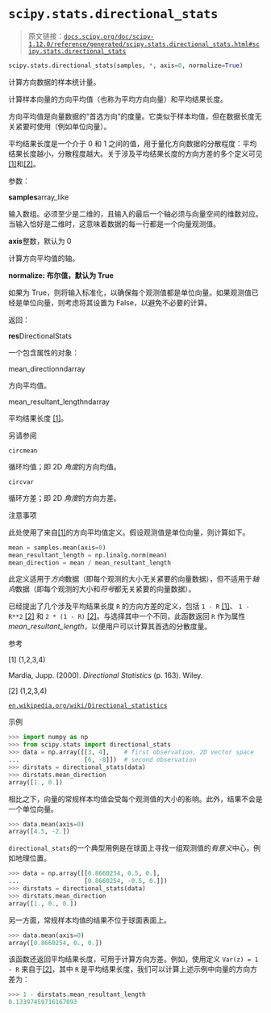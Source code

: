 # `scipy.stats.directional_stats`

> 原文链接：[`docs.scipy.org/doc/scipy-1.12.0/reference/generated/scipy.stats.directional_stats.html#scipy.stats.directional_stats`](https://docs.scipy.org/doc/scipy-1.12.0/reference/generated/scipy.stats.directional_stats.html#scipy.stats.directional_stats)

```py
scipy.stats.directional_stats(samples, *, axis=0, normalize=True)
```

计算方向数据的样本统计量。

计算样本向量的方向平均值（也称为平均方向向量）和平均结果长度。

方向平均值是向量数据的“首选方向”的度量。它类似于样本均值，但在数据长度无关紧要时使用（例如单位向量）。

平均结果长度是一个介于 0 和 1 之间的值，用于量化方向数据的分散程度：平均结果长度越小，分散程度越大。关于涉及平均结果长度的方向方差的多个定义可见[[1]](#ra87cfbedfacd-1)和[[2]](#ra87cfbedfacd-2)。

参数：

**samples**array_like

输入数组。必须至少是二维的，且输入的最后一个轴必须与向量空间的维数对应。当输入恰好是二维时，这意味着数据的每一行都是一个向量观测值。

**axis**整数，默认为 0

计算方向平均值的轴。

**normalize: 布尔值，默认为 True**

如果为 True，则将输入标准化，以确保每个观测值都是单位向量。如果观测值已经是单位向量，则考虑将其设置为 False，以避免不必要的计算。

返回：

**res**DirectionalStats

一个包含属性的对象：

mean_directionndarray

方向平均值。

mean_resultant_lengthndarray

平均结果长度 [[1]](#ra87cfbedfacd-1)。

另请参阅

`circmean`

循环均值；即 2D *角度*的方向均值。

`circvar`

循环方差；即 2D *角度*的方向方差。

注意事项

此处使用了来自[[1]](#ra87cfbedfacd-1)的方向平均值定义。假设观测值是单位向量，则计算如下。

```py
mean = samples.mean(axis=0)
mean_resultant_length = np.linalg.norm(mean)
mean_direction = mean / mean_resultant_length 
```

此定义适用于*方向*数据（即每个观测的大小无关紧要的向量数据），但不适用于*轴向*数据（即每个观测的大小和*符号*都无关紧要的向量数据）。

已经提出了几个涉及平均结果长度 `R` 的方向方差的定义，包括 `1 - R` [[1]](#ra87cfbedfacd-1)、 `1 - R**2` [[2]](#ra87cfbedfacd-2) 和 `2 * (1 - R)` [[2]](#ra87cfbedfacd-2)。与选择其中一个不同，此函数返回 `R` 作为属性 *mean_resultant_length*，以便用户可以计算其首选的分散度量。

参考

[1] (1,2,3,4)

Mardia, Jupp. (2000). *Directional Statistics* (p. 163). Wiley.

[2] (1,2,3,4)

[`en.wikipedia.org/wiki/Directional_statistics`](https://en.wikipedia.org/wiki/Directional_statistics)

示例

```py
>>> import numpy as np
>>> from scipy.stats import directional_stats
>>> data = np.array([[3, 4],    # first observation, 2D vector space
...                  [6, -8]])  # second observation
>>> dirstats = directional_stats(data)
>>> dirstats.mean_direction
array([1., 0.]) 
```

相比之下，向量的常规样本均值会受每个观测值的大小的影响。此外，结果不会是一个单位向量。

```py
>>> data.mean(axis=0)
array([4.5, -2.]) 
```

`directional_stats`的一个典型用例是在球面上寻找一组观测值的*有意义*中心，例如地理位置。

```py
>>> data = np.array([[0.8660254, 0.5, 0.],
...                  [0.8660254, -0.5, 0.]])
>>> dirstats = directional_stats(data)
>>> dirstats.mean_direction
array([1., 0., 0.]) 
```

另一方面，常规样本均值的结果不位于球面表面上。

```py
>>> data.mean(axis=0)
array([0.8660254, 0., 0.]) 
```

该函数还返回平均结果长度，可用于计算方向方差。例如，使用定义 `Var(z) = 1 - R` 来自于[[2]](#ra87cfbedfacd-2)，其中 `R` 是平均结果长度，我们可以计算上述示例中向量的方向方差为：

```py
>>> 1 - dirstats.mean_resultant_length
0.13397459716167093 
```
